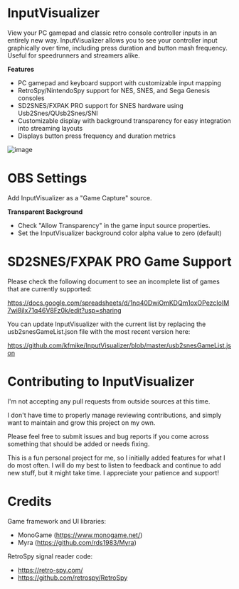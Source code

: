 # InputVisualizer

View your PC gamepad and classic retro console controller inputs in an entirely new way.
InputVisualizer allows you to see your controller input graphically over time, including press duration and button mash frequency.
Useful for speedrunners and streamers alike.

**Features**

- PC gamepad and keyboard support with customizable input mapping
- RetroSpy/NintendoSpy support for NES, SNES, and Sega Genesis consoles
- SD2SNES/FXPAK PRO support for SNES hardware using Usb2Snes/QUsb2Snes/SNI
- Customizable display with background transparency for easy integration into streaming layouts
- Displays button press frequency and duration metrics

![image](https://github.com/kfmike/InputVisualizer/assets/57804306/993da0c6-c26b-4080-b35a-cb3d063ad2dc)

# OBS Settings

Add InputVisualizer as a "Game Capture" source.

**Transparent Background**
- Check "Allow Transparency" in the game input source properties.
- Set the InputVisualizer background color alpha value to zero (default)

# SD2SNES/FXPAK PRO Game Support
Please check the following document to see an incomplete list of games that are currently supported:

https://docs.google.com/spreadsheets/d/1nq40DwiOmKDQm1oxOPezcIoIM7wi8jIx71q46V8Fz0k/edit?usp=sharing

You can update InputVisualizer with the current list by replacing the usb2snesGameList.json file with the most recent version here:

https://github.com/kfmike/InputVisualizer/blob/master/usb2snesGameList.json

# Contributing to InputVisualizer

I'm not accepting any pull requests from outside sources at this time.

I don't have time to properly manage reviewing contributions, and simply want to maintain and grow this project on my own.

Please feel free to submit issues and bug reports if you come across something that should be added or needs fixing.

This is a fun personal project for me, so I initially added features for what I do most often.
I will do my best to listen to feedback and continue to add new stuff, but it might take time.
I appreciate your patience and support!

# Credits

Game framework and UI libraries: 
  - MonoGame (https://www.monogame.net/)
  - Myra (https://github.com/rds1983/Myra)

RetroSpy signal reader code:
  - https://retro-spy.com/
  - https://github.com/retrospy/RetroSpy




